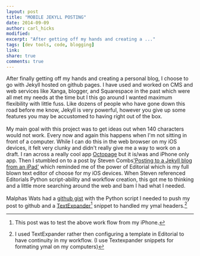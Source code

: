 ```yaml
---
layout: post
title: "MOBILE JEKYLL POSTING"
date: 2014-09-09
author: carl_hicks 
modified:
excerpt: "After getting off my hands and creating a ..."
tags: [dev tools, code, blogging]
link: 
share: true
comments: true
---
```


After finally getting off my hands and creating a personal blog, I choose to go with Jekyll hosted on github pages. 
I have used and worked on CMS and web services like Xanga, blogger, and Squarespace  in the past which were all met my needs at the time but I this go around I wanted maximum flexibility with little fuss. Like dozens of people who have gone down this road before me know, Jekyll is very powerful, however  you give up some features you may be accustomed to having right out of the box.  
<br>
My main goal with this project was to get  ideas out when 140 characters would not work. Every now and again this happens when I'm not sitting in front of a computer. While I can do this in the web browser on my iOS devices, it felt very clunky and didn't really give me a way to work on a draft. I ran across a really cool app [Octopage](https://itunes.apple.com/us/app/octopage-blogging-jekyll-markdown/id649843345?mt=8) but it is/was and iPhone only app. Then I stumbled on to a post by Steven Combs['Posting to a Jekyll blog from an iPad'](http://www.stevencombs.com/web/2014/07/01/post-to-a-jekyll-blog-from-an-ipad.html) which reminded me of the power of Editorial which is my full blown text editor of choose for my iOS devices. When Steven referenced Editorials Python script-ability and workflow creation, this got me to thinking and a little more searching around the web and bam I had what I needed.   
<br>
Malphas Wats had a [github gist](https://gist.github.com/MalphasWats/7977513) with the Python script I needed to push my post to github and a [TextExpander](http://smilesoftware.com/TextExpander/touch/index.html)[^1] snippet to handled my ymal headers.[^2]

[^1]:This post was to test the above work flow from my iPhone. 
[^2]:I used TextExpander rather then configuring a template in Editorial to have continuity in my workflow. (I use Textexpander snippets for formating ymal on my computers)
